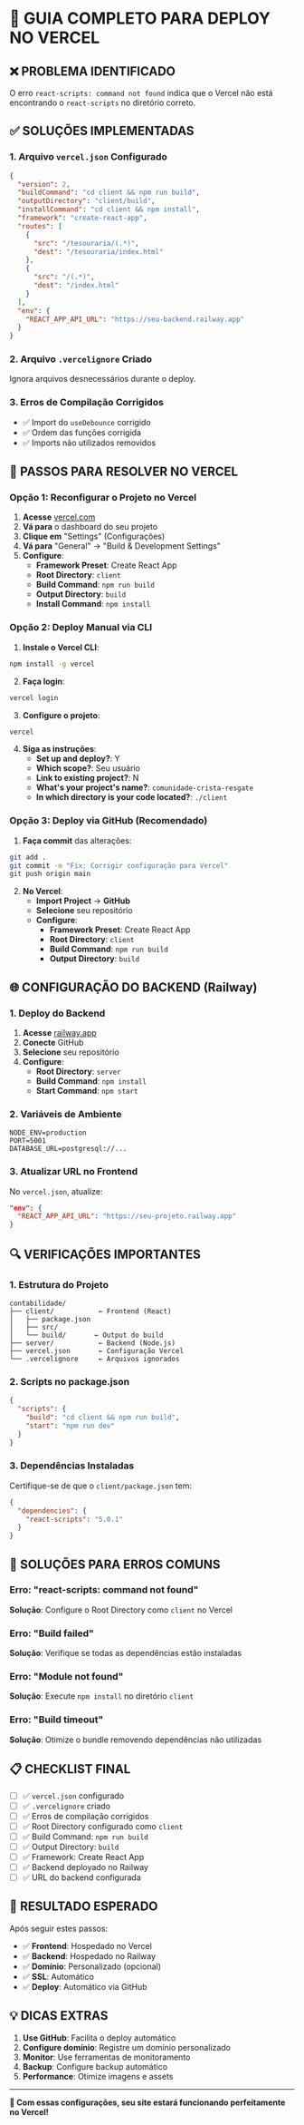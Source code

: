 # 🚀 GUIA COMPLETO PARA DEPLOY NO VERCEL

## ❌ **PROBLEMA IDENTIFICADO**
O erro `react-scripts: command not found` indica que o Vercel não está encontrando o `react-scripts` no diretório correto.

## ✅ **SOLUÇÕES IMPLEMENTADAS**

### 1. **Arquivo `vercel.json` Configurado**
```json
{
  "version": 2,
  "buildCommand": "cd client && npm run build",
  "outputDirectory": "client/build",
  "installCommand": "cd client && npm install",
  "framework": "create-react-app",
  "routes": [
    {
      "src": "/tesouraria/(.*)",
      "dest": "/tesouraria/index.html"
    },
    {
      "src": "/(.*)",
      "dest": "/index.html"
    }
  ],
  "env": {
    "REACT_APP_API_URL": "https://seu-backend.railway.app"
  }
}
```

### 2. **Arquivo `.vercelignore` Criado**
Ignora arquivos desnecessários durante o deploy.

### 3. **Erros de Compilação Corrigidos**
- ✅ Import do `useDebounce` corrigido
- ✅ Ordem das funções corrigida
- ✅ Imports não utilizados removidos

## 🔧 **PASSOS PARA RESOLVER NO VERCEL**

### **Opção 1: Reconfigurar o Projeto no Vercel**

1. **Acesse** [vercel.com](https://vercel.com)
2. **Vá para** o dashboard do seu projeto
3. **Clique em** "Settings" (Configurações)
4. **Vá para** "General" → "Build & Development Settings"
5. **Configure**:
   - **Framework Preset**: Create React App
   - **Root Directory**: `client`
   - **Build Command**: `npm run build`
   - **Output Directory**: `build`
   - **Install Command**: `npm install`

### **Opção 2: Deploy Manual via CLI**

1. **Instale o Vercel CLI**:
```bash
npm install -g vercel
```

2. **Faça login**:
```bash
vercel login
```

3. **Configure o projeto**:
```bash
vercel
```

4. **Siga as instruções**:
   - **Set up and deploy?**: Y
   - **Which scope?**: Seu usuário
   - **Link to existing project?**: N
   - **What's your project's name?**: `comunidade-crista-resgate`
   - **In which directory is your code located?**: `./client`

### **Opção 3: Deploy via GitHub (Recomendado)**

1. **Faça commit** das alterações:
```bash
git add .
git commit -m "Fix: Corrigir configuração para Vercel"
git push origin main
```

2. **No Vercel**:
   - **Import Project** → **GitHub**
   - **Selecione** seu repositório
   - **Configure**:
     - **Framework Preset**: Create React App
     - **Root Directory**: `client`
     - **Build Command**: `npm run build`
     - **Output Directory**: `build`

## 🌐 **CONFIGURAÇÃO DO BACKEND (Railway)**

### **1. Deploy do Backend**
1. **Acesse** [railway.app](https://railway.app)
2. **Conecte** GitHub
3. **Selecione** seu repositório
4. **Configure**:
   - **Root Directory**: `server`
   - **Build Command**: `npm install`
   - **Start Command**: `npm start`

### **2. Variáveis de Ambiente**
```env
NODE_ENV=production
PORT=5001
DATABASE_URL=postgresql://...
```

### **3. Atualizar URL no Frontend**
No `vercel.json`, atualize:
```json
"env": {
  "REACT_APP_API_URL": "https://seu-projeto.railway.app"
}
```

## 🔍 **VERIFICAÇÕES IMPORTANTES**

### **1. Estrutura do Projeto**
```
contabilidade/
├── client/           ← Frontend (React)
│   ├── package.json
│   ├── src/
│   └── build/       ← Output do build
├── server/           ← Backend (Node.js)
├── vercel.json       ← Configuração Vercel
└── .vercelignore     ← Arquivos ignorados
```

### **2. Scripts no package.json**
```json
{
  "scripts": {
    "build": "cd client && npm run build",
    "start": "npm run dev"
  }
}
```

### **3. Dependências Instaladas**
Certifique-se de que o `client/package.json` tem:
```json
{
  "dependencies": {
    "react-scripts": "5.0.1"
  }
}
```

## 🚨 **SOLUÇÕES PARA ERROS COMUNS**

### **Erro: "react-scripts: command not found"**
**Solução**: Configure o Root Directory como `client` no Vercel

### **Erro: "Build failed"**
**Solução**: Verifique se todas as dependências estão instaladas

### **Erro: "Module not found"**
**Solução**: Execute `npm install` no diretório `client`

### **Erro: "Build timeout"**
**Solução**: Otimize o bundle removendo dependências não utilizadas

## 📋 **CHECKLIST FINAL**

- [ ] ✅ `vercel.json` configurado
- [ ] ✅ `.vercelignore` criado
- [ ] ✅ Erros de compilação corrigidos
- [ ] ✅ Root Directory configurado como `client`
- [ ] ✅ Build Command: `npm run build`
- [ ] ✅ Output Directory: `build`
- [ ] ✅ Framework: Create React App
- [ ] ✅ Backend deployado no Railway
- [ ] ✅ URL do backend configurada

## 🎯 **RESULTADO ESPERADO**

Após seguir estes passos:
- ✅ **Frontend**: Hospedado no Vercel
- ✅ **Backend**: Hospedado no Railway
- ✅ **Domínio**: Personalizado (opcional)
- ✅ **SSL**: Automático
- ✅ **Deploy**: Automático via GitHub

## 💡 **DICAS EXTRAS**

1. **Use GitHub**: Facilita o deploy automático
2. **Configure domínio**: Registre um domínio personalizado
3. **Monitor**: Use ferramentas de monitoramento
4. **Backup**: Configure backup automático
5. **Performance**: Otimize imagens e assets

---

**🎉 Com essas configurações, seu site estará funcionando perfeitamente no Vercel!**
